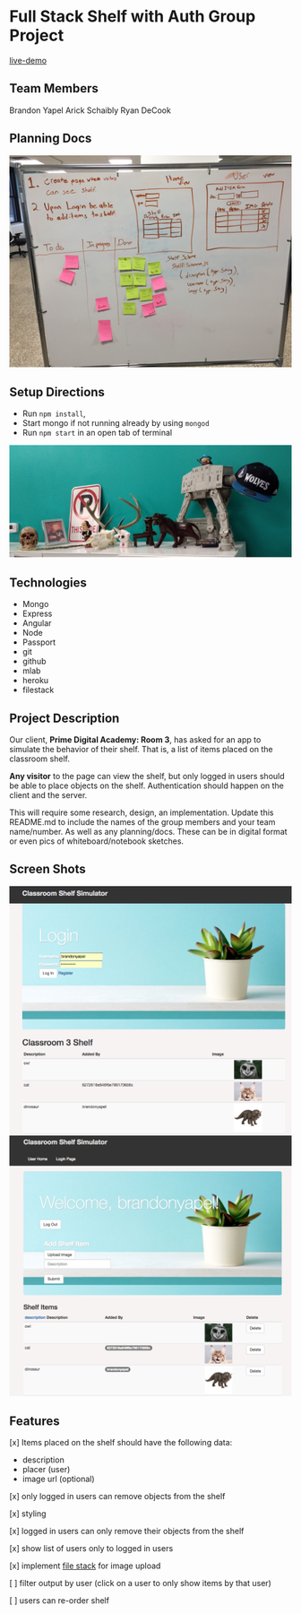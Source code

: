 # Full Stack Shelf with Auth Group Project
[live-demo](https://shelf-brandonyapel.herokuapp.com/#!/home)


Team Members
-----------
Brandon Yapel
Arick Schaibly
Ryan DeCook

Planning Docs
-----------
![Planning Doc](plan.jpg)


Setup Directions
-----------
* Run `npm install`,
* Start mongo if not running already by using `mongod`
* Run `npm start` in an open tab of terminal

![our shelf](tauShelf.png)

Technologies
------------
* Mongo
* Express
* Angular
* Node
* Passport
* git
* github
* mlab
* heroku
* filestack

Project Description
-------------------
Our client, **Prime Digital Academy: Room 3**, has asked for an app to simulate the behavior of their shelf. That is, a list of items placed on the classroom shelf.

**Any visitor** to the page can view the shelf, but only logged in users should be able to place objects on the shelf. Authentication should happen on the client and the server.

This will require some research, design, an implementation. Update this README.md to include the names of the group members and your team name/number. As well as any planning/docs. These can be in digital format or even pics of whiteboard/notebook sketches.

Screen Shots
------------
![login-view](./demo-images/login-view.png)
![logged-in-view](./demo-images/logged-in-view.png)


Features
------------
[x] Items placed on the shelf should have the following data:

* description
* placer (user)
* image url (optional)

[x] only logged in users can remove objects from the shelf

[x] styling

[x] logged in users can only remove their objects from the shelf

[x] show list of users only to logged in users

[x] implement [file stack](https://www.npmjs.com/package/filestack-js) for image upload

[ ] filter output by user (click on a user to only show items by that user)

[ ] users can re-order shelf
